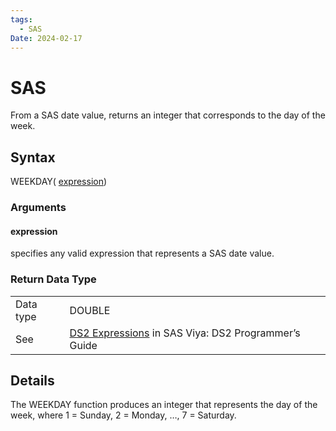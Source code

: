 ```yaml
---
tags:
  - SAS
Date: 2024-02-17
---
```

# SAS
From a SAS date value, returns an integer that corresponds to the day of the week.
## Syntax
WEEKDAY( [expression](https://documentation.sas.com/doc/en/vdmmlcdc/8.1/ds2ref/p0gjyqp85484vpn1cnz3prseelxb.htm#p18fdq5krtikuqn18ci1os9jo21w))
### Arguments
#### expression
specifies any valid expression that represents a SAS date value.
### Return Data Type

|           |                                                                                                                                                 |
| --------- | ----------------------------------------------------------------------------------------------------------------------------------------------- |
| Data type | DOUBLE                                                                                                                                          |
| See       | [DS2 Expressions](https://documentation.sas.com/doc/en/vdmmlcdc/8.1/ds2pg/p0x72z9nojd1djn1rfa5gfapkrkg.htm) in SAS Viya: DS2 Programmer’s Guide |

## Details

The WEEKDAY function produces an integer that represents the day of the week, where 1 = Sunday, 2 = Monday, …, 7 = Saturday.